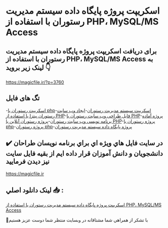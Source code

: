# اسکریپت پروژه پایگاه داده سیستم مدیریت رستوران با استفاده از PHP، MySQL/MS Access

## برای دریافت اسکریپت پروژه پایگاه داده سیستم مدیریت رستوران با استفاده از PHP، MySQL/MS Access به لینک زیر بروید 👇

https://magicfile.ir/?p=3760

## تگ های فایل

-[اسکریپت رستوران با php](https://magicfile.ir/product/%d8%a7%d8%b3%da%a9%d8%b1%db%8c%d9%be%d8%aa-%d8%b3%db%8c%d8%b3%d8%aa%d9%85-%d9%85%d8%af%db%8c%d8%b1%db%8c%d8%aa-%d8%b1%d8%b3%d8%aa%d9%88%d8%b1%d8%a7%d9%86-php-mysql-ms-access/)-[اسکریپت سیستم مدیریت رستوران](https://magicfile.ir/product/%d8%a7%d8%b3%da%a9%d8%b1%db%8c%d9%be%d8%aa-%d8%b3%db%8c%d8%b3%d8%aa%d9%85-%d9%85%d8%af%db%8c%d8%b1%db%8c%d8%aa-%d8%b1%d8%b3%d8%aa%d9%88%d8%b1%d8%a7%d9%86-php-mysql-ms-access/)-[ایجاد وب سایت رستوران پیتزا با استفاده از PHP](https://magicfile.ir/product/%d8%a7%d8%b3%da%a9%d8%b1%db%8c%d9%be%d8%aa-%d8%b3%db%8c%d8%b3%d8%aa%d9%85-%d9%85%d8%af%db%8c%d8%b1%db%8c%d8%aa-%d8%b1%d8%b3%d8%aa%d9%88%d8%b1%d8%a7%d9%86-php-mysql-ms-access/)-[فایل طراحی وب سایت رستوران با PHP](https://magicfile.ir/product/%d8%a7%d8%b3%da%a9%d8%b1%db%8c%d9%be%d8%aa-%d8%b3%db%8c%d8%b3%d8%aa%d9%85-%d9%85%d8%af%db%8c%d8%b1%db%8c%d8%aa-%d8%b1%d8%b3%d8%aa%d9%88%d8%b1%d8%a7%d9%86-php-mysql-ms-access/)-[پروژه آماده برنامه نویسی وب سایت رستوران](https://magicfile.ir/product/%d8%a7%d8%b3%da%a9%d8%b1%db%8c%d9%be%d8%aa-%d8%b3%db%8c%d8%b3%d8%aa%d9%85-%d9%85%d8%af%db%8c%d8%b1%db%8c%d8%aa-%d8%b1%d8%b3%d8%aa%d9%88%d8%b1%d8%a7%d9%86-php-mysql-ms-access/)-[پروژه رستوران آنلاین با PHP](https://magicfile.ir/product/%d8%a7%d8%b3%da%a9%d8%b1%db%8c%d9%be%d8%aa-%d8%b3%db%8c%d8%b3%d8%aa%d9%85-%d9%85%d8%af%db%8c%d8%b1%db%8c%d8%aa-%d8%b1%d8%b3%d8%aa%d9%88%d8%b1%d8%a7%d9%86-php-mysql-ms-access/)-[پروژه رستوران با php](https://magicfile.ir/product/%d8%a7%d8%b3%da%a9%d8%b1%db%8c%d9%be%d8%aa-%d8%b3%db%8c%d8%b3%d8%aa%d9%85-%d9%85%d8%af%db%8c%d8%b1%db%8c%d8%aa-%d8%b1%d8%b3%d8%aa%d9%88%d8%b1%d8%a7%d9%86-php-mysql-ms-access/)-[پروژه رستوران php](https://magicfile.ir/product/%d8%a7%d8%b3%da%a9%d8%b1%db%8c%d9%be%d8%aa-%d8%b3%db%8c%d8%b3%d8%aa%d9%85-%d9%85%d8%af%db%8c%d8%b1%db%8c%d8%aa-%d8%b1%d8%b3%d8%aa%d9%88%d8%b1%d8%a7%d9%86-php-mysql-ms-access/)-[پروژه پایگاه داده سیستم مدیریت رستوران](https://magicfile.ir/product/%d8%a7%d8%b3%da%a9%d8%b1%db%8c%d9%be%d8%aa-%d8%b3%db%8c%d8%b3%d8%aa%d9%85-%d9%85%d8%af%db%8c%d8%b1%db%8c%d8%aa-%d8%b1%d8%b3%d8%aa%d9%88%d8%b1%d8%a7%d9%86-php-mysql-ms-access/)

## ✔️ در سايت فايل هاي ويژه اي براي برنامه نويسان طراحان دانشجويان و دانش آموزان قرار داده ايم از بقيه فايل سايت نيز ديدن فرماييد

https://magicfile.ir


## لينک دانلود اصلي 📥 :

[اسکریپت پروژه پایگاه داده سیستم مدیریت رستوران با استفاده از PHP، MySQL/MS Access](https://magicfile.ir/product/%d8%a7%d8%b3%da%a9%d8%b1%db%8c%d9%be%d8%aa-%d8%b3%db%8c%d8%b3%d8%aa%d9%85-%d9%85%d8%af%db%8c%d8%b1%db%8c%d8%aa-%d8%b1%d8%b3%d8%aa%d9%88%d8%b1%d8%a7%d9%86-php-mysql-ms-access/) 


🙏با تشکر از همراهي شما مشتاقانه در وبسایت منتظر شما دوست عزیز هستیم

